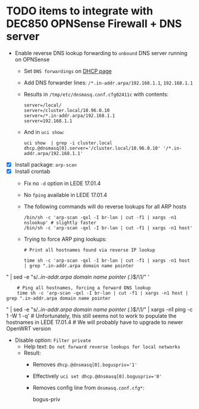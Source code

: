 <!-- markdownlint-configure-file
{
  "line-length": {
    "line_length": 120
  }
}
-->

# TODO items to integrate with DEC850 OPNSense Firewall + DNS server

- Enable reverse DNS lookup forwarding to `unbound` DNS server running on
  OPNSense
  - Set `DNS forwardings` on
    [DHCP page](http://192.168.1.2/cgi-bin/luci/admin/network/dhcp)
  - Add DNS forwarder lines: `/*.in-addr.arpa/192.168.1.1`, `192.168.1.1`
  - Results in `/tmp/etc/dnsmasq.conf.cfg02411c` with contents:

        server=/local/
        server=/cluster.local/10.96.0.10
        server=/*.in-addr.arpa/192.168.1.1
        server=192.168.1.1

  - And in `uci show`:

        uci show  | grep -i cluster.local
        dhcp.@dnsmasq[0].server='/cluster.local/10.96.0.10' '/*.in-addr.arpa/192.168.1.1'

- [x] Install package: `arp-scan`
- [x] Install crontab
  - Fix no `-d` option in LEDE 17.01.4
  - No `fping` available in LEDE 17.01.4
  - The following commands will do reverse lookups for all ARP hosts

        /bin/sh -c 'arp-scan -qxl -I br-lan | cut -f1 | xargs -n1 nslookup' # slightly faster
        /bin/sh -c 'arp-scan -qxl -I br-lan | cut -f1 | xargs -n1 host'

  - Trying to force ARP ping lookups:

        # Print all hostnames found via reverse IP lookup

        time sh -c 'arp-scan -qxl -I br-lan | cut -f1 | xargs -n1 host | grep ".in-addr.arpa domain name pointer
" | sed -e "s/.*\.in-addr\.arpa domain name pointer \(.*\)$/\1/" '

        # Ping all hostnames, forcing a forward DNS lookup
        time sh -c 'arp-scan -qxl -I br-lan | cut -f1 | xargs -n1 host | grep ".in-addr.arpa domain name pointer
" | sed -e "s/.*\.in-addr\.arpa domain name pointer \(.*\)$/\1/" | xargs -n1 ping -c 1 -W 1 -q'
        # Unfortunately, this still seems not to work to populate the hostnames in LEDE 17.01.4
        # We will probably have to upgrade to newer OpenWRT version

- Disable option: `Filter private`
  - Help text: `Do not forward reverse lookups for local networks`
  - Result:
    - Removes `dhcp.@dnsmasq[0].boguspriv='1'`
    - Effectively `uci set dhcp.@dnsmasq[0].boguspriv='0'`
    - Removes config line from `dnsmasq.conf.cfg*`:

        bogus-priv
